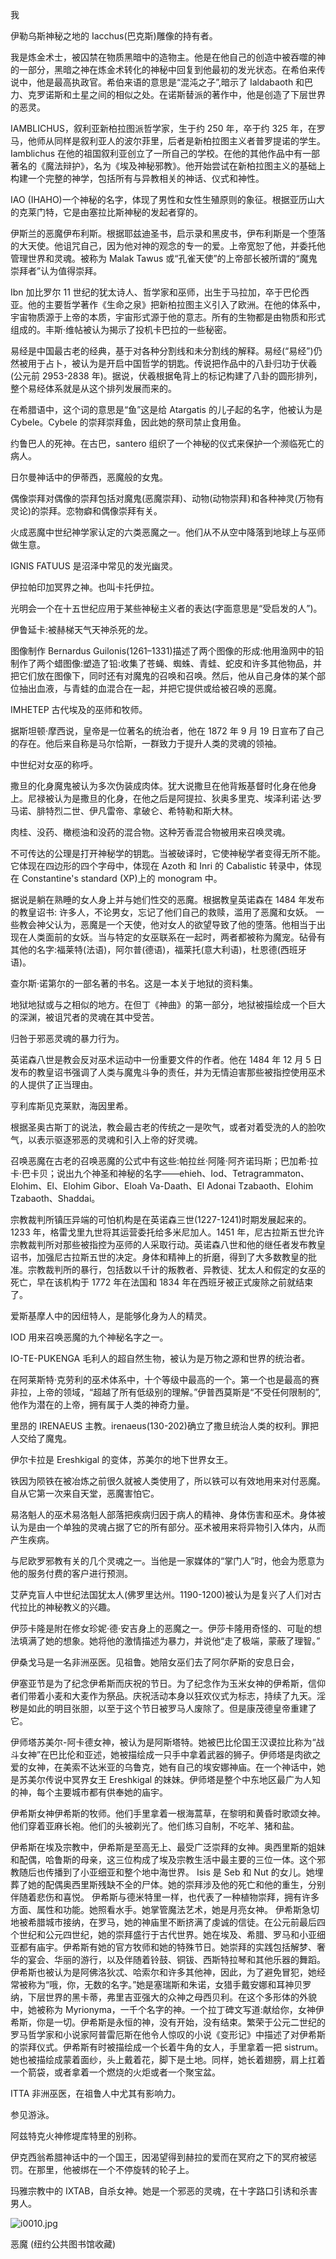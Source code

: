 

我

伊勒乌斯神秘之地的 Iacchus(巴克斯)雕像的持有者。

我是炼金术士，被囚禁在物质黑暗中的造物主。他是在他自己的创造中被吞噬的神的一部分，黑暗之神在炼金术转化的神秘中回复到他最初的发光状态。在希伯来传说中，他是最高执政官。希伯来语的意思是“混沌之子”,暗示了 Ialdabaoth 和巴力、克罗诺斯和土星之间的相似之处。在诺斯替派的著作中，他是创造了下层世界的恶灵。

IAMBLICHUS，叙利亚新柏拉图派哲学家，生于约 250 年，卒于约 325 年，在罗马，他师从同样是叙利亚人的波尔菲里，后者是新柏拉图主义者普罗提诺的学生。Iamblichus 在他的祖国叙利亚创立了一所自己的学校。在他的其他作品中有一部著名的《魔法辩护》，名为《埃及神秘邪教》。他开始尝试在新柏拉图主义的基础上构建一个完整的神学，包括所有与异教相关的神话、仪式和神性。

IAO (IHAHO)一个神秘的名字，体现了男性和女性生殖原则的象征。根据亚历山大的克莱门特，它是由塞拉比斯神秘的发起者穿的。

伊斯兰的恶魔伊布利斯。根据耶兹迪圣书，启示录和黑皮书，伊布利斯是一个堕落的大天使。他诅咒自己，因为他对神的观念的专一的爱。上帝宽恕了他，并委托他管理世界和灵魂。被称为 Malak Tawus 或“孔雀天使”的上帝部长被所谓的“魔鬼崇拜者”认为值得崇拜。

Ibn 加比罗尔 11 世纪的犹太诗人、哲学家和巫师，出生于马拉加，卒于巴伦西亚。他的主要哲学著作《生命之泉》把新柏拉图主义引入了欧洲。在他的体系中，宇宙物质源于上帝的本质，宇宙形式源于他的意志。所有的生物都是由物质和形式组成的。丰斯·维帖被认为揭示了投机卡巴拉的一些秘密。

易经是中国最古老的经典，基于对各种分割线和未分割线的解释。易经(“易经”)仍然被用于占卜，被认为是开启中国哲学的钥匙。传说把作品中的八卦归功于伏羲(公元前 2953-2838 年)。据说，伏羲根据龟背上的标记构建了八卦的圆形排列，整个易经体系就是从这个排列发展而来的。

在希腊语中，这个词的意思是“鱼”这是给 Atargatis 的儿子起的名字，他被认为是 Cybele。Cybele 的崇拜崇拜鱼，因此她的祭司禁止食用鱼。

约鲁巴人的死神。在古巴，santero 组织了一个神秘的仪式来保护一个濒临死亡的病人。

日尔曼神话中的伊蒂西，恶魔般的女鬼。

偶像崇拜对偶像的崇拜包括对魔鬼(恶魔崇拜)、动物(动物崇拜)和各种神灵(万物有灵论)的崇拜。恋物癖和偶像崇拜有关。

火成恶魔中世纪神学家认定的六类恶魔之一。他们从不从空中降落到地球上与巫师做生意。

IGNIS FATUUS 是沼泽中常见的发光幽灵。

伊拉帕印加冥界之神。也叫卡托伊拉。

光明会一个在十五世纪应用于某些神秘主义者的表达(字面意思是“受启发的人”)。

伊鲁延卡:被赫梯天气天神杀死的龙。

图像制作 Bernardus Guilonis(1261–1331)描述了两个图像的形成:他用渔网中的铅制作了两个蜡图像:塑造了铅:收集了苍蝇、蜘蛛、青蛙、蛇皮和许多其他物品，并把它们放在图像下，同时还有对魔鬼的召唤和召唤。然后，他从自己身体的某个部位抽出血液，与青蛙的血混合在一起，并把它提供或给被召唤的恶魔。

IMHETEP 古代埃及的巫师和牧师。

据斯坦顿·摩西说，皇帝是一位著名的统治者，他在 1872 年 9 月 19 日宣布了自己的存在。他后来自称是马尔恰斯，一群致力于提升人类的灵魂的领袖。

中世纪对女巫的称呼。

撒旦的化身魔鬼被认为多次伪装成肉体。犹大说撒旦在他背叛基督时化身在他身上。尼禄被认为是撒旦的化身，在他之后是阿提拉、狄奥多里克、埃泽利诺·达·罗马诺、腓特烈二世、伊凡雷帝、拿破仑、希特勒和斯大林。

肉桂、没药、橄榄油和没药的混合物。这种芳香混合物被用来召唤灵魂。

不可传达的公理是打开神秘学的钥匙。当被破译时，它使神秘学者变得无所不能。它体现在四边形的四个字母中，体现在 Azoth 和 Inri 的 Cabalistic 转录中，体现在 Constantine's standard (XP)上的 monogram 中。

据说是躺在熟睡的女人身上并与她们性交的恶魔。根据教皇英诺森在 1484 年发布的教皇诏书:
许多人，不论男女，忘记了他们自己的救赎，滥用了恶魔和女妖。
一些教会神父认为，恶魔是一个天使，他对女人的欲望导致了他的堕落。他相当于出现在人类面前的女妖。当与特定的女巫联系在一起时，两者都被称为魔宠。砧骨有其他的名字:福莱特(法语)，阿尔普(德语)，福莱托(意大利语)，杜恩德(西班牙语)。

查尔斯·诺第尔的一部名著的书名。这是一本关于地狱的资料集。

地狱地狱或与之相似的地方。在但丁《神曲》的第一部分，地狱被描绘成一个巨大的深渊，被诅咒者的灵魂在其中受苦。

归咎于邪恶灵魂的暴力行为。

英诺森八世是教会反对巫术运动中一份重要文件的作者。他在 1484 年 12 月 5 日发布的教皇诏书强调了人类与魔鬼斗争的责任，并为无情迫害那些被指控使用巫术的人提供了正当理由。

亨利库斯见克莱默，海因里希。

根据圣奥古斯丁的说法，教会最古老的传统之一是吹气，或者对着受洗的人的脸吹气，以表示驱逐邪恶的灵魂和引入上帝的好灵魂。

召唤恶魔在古老的召唤恶魔的公式中有这些:帕拉丝·阿隆·阿齐诺玛斯；巴加希·拉卡·巴卡贝；说出九个神圣和神秘的名字——ehieh、Iod、Tetragrammaton、Elohim、El、Elohim Gibor、Eloah Va-Daath、El Adonai Tzabaoth、Elohim Tzabaoth、Shaddai。

宗教裁判所镇压异端的可怕机构是在英诺森三世(1227-1241)时期发展起来的。1233 年，格雷戈里九世将其运营委托给多米尼加人。1451 年，尼古拉斯五世允许宗教裁判所对那些被指控为巫师的人采取行动。英诺森八世和他的继任者发布教皇诏书，加强尼古拉斯五世的决定。身体和精神上的折磨，得到了大多数教皇的批准。宗教裁判所的暴行，包括数以千计的叛教者、异教徒、犹太人和假定的女巫的死亡，早在该机构于 1772 年在法国和 1834 年在西班牙被正式废除之前就结束了。

爱斯基摩人中的因纽特人，是能够化身为人的精灵。

IOD 用来召唤恶魔的九个神秘名字之一。

IO-TE-PUKENGA 毛利人的超自然生物，被认为是万物之源和世界的统治者。

在阿莱斯特·克劳利的巫术体系中，十个等级中最高的一个。第一个也是最高的赛非拉，上帝的领域，“超越了所有低级别的理解。”伊普西莫斯是“不受任何限制的”,他作为潜在的上帝，拥有属于人类的神奇力量。

里昂的 IRENAEUS 主教。irenaeus(130-202)确立了撒旦统治人类的权利。罪把人交给了魔鬼。

伊尔卡拉是 Ereshkigal 的变体，苏美尔的地下世界女王。

铁因为陨铁在被冶炼之前很久就被人类使用了，所以铁可以有效地用来对付恶魔。自从它第一次来自天堂，恶魔害怕它。

易洛魁人的巫术易洛魁人部落把疾病归因于病人的精神、身体伤害和巫术。身体被认为是由一个单独的灵魂占据了它的所有部分。巫术被用来将异物引入体内，从而产生疾病。

与尼欧罗邪教有关的几个灵魂之一。当他是一家媒体的“掌门人”时，他会为愿意为他的服务付费的客户进行预测。

艾萨克盲人中世纪法国犹太人(佛罗里达州。1190-1200)被认为是复兴了人们对古代拉比的神秘教义的兴趣。

伊莎卡隆是附在修女珍妮·德·安吉身上的恶魔之一。伊莎卡隆用奇怪的、可耻的想法填满了她的想象。她将他的激情描述为暴力，并说他“走了极端，蒙蔽了理智。”

伊桑戈马是一名非洲巫医。见祖鲁。她陪女巫们去了阿尔萨斯的安息日会，

伊塞亚节是为了纪念伊希斯而庆祝的节日。为了纪念作为玉米女神的伊希斯，信仰者们带着小麦和大麦作为祭品。庆祝活动本身以狂欢仪式为标志，持续了九天。淫秽是如此的明目张胆，以至于这个节日被罗马人废除了。但是康茂德皇帝重建了它。

伊师塔苏美尔-阿卡德女神，被认为是阿斯塔特。她被巴比伦国王汉谟拉比称为“战斗女神”在巴比伦和亚述，她被描绘成一只手中拿着武器的狮子。伊师塔是肉欲之爱的女神，在美索不达米亚的乌鲁克，她有自己的埃安娜神庙。在一个神话中，她是苏美尔传说中冥界女王 Ereshkigal 的妹妹。伊师塔是整个中东地区最广为人知的神，每个主要城市都有供奉她的庙宇。

伊希斯女神伊希斯的牧师。他们手里拿着一根海蒿草，在黎明和黄昏时歌颂女神。他们穿着亚麻长袍。他们的头被剃光了。他们练习自制，不吃羊、猪和盐。

伊希斯在埃及宗教中，伊希斯是至高无上、最受广泛崇拜的女神。奥西里斯的姐妹和配偶，哈鲁斯的母亲，这三位构成了埃及宗教生活中最主要的三位一体。这个邪教随后也传播到了小亚细亚和整个地中海世界。
Isis 是 Seb 和 Nut 的女儿。她埋葬了她的配偶奥西里斯残缺不全的尸体。她的崇拜涉及他的死亡和他的重生，分别伴随着悲伤和喜悦。
伊希斯与德米特里一样，也代表了一种植物崇拜，拥有许多方面、属性和功能。她照看水手。她掌管魔法艺术，她是月亮女神。
伊希斯急切地被希腊城市接纳，在罗马，她的神庙里不断挤满了虔诚的信徒。在公元前最后四个世纪和公元四世纪，她的崇拜盛行于古代世界。她在埃及、希腊、罗马和小亚细亚都有庙宇。伊希斯有她的官方牧师和她的特殊节日。她崇拜的实践包括解梦、奢华的宴会、华丽的游行，以及伴随着铃鼓、铜钹、西斯特拉琴和其他乐器的舞蹈。伊希斯也被认为是阿佛洛狄忒、哈索尔和许多其他神，因此，为了避免冒犯，她经常被称为“哦，你，无数的名字。”她是塞瑞斯和朱诺，女猎手戴安娜和耳神贝罗纳，下层世界的黑卡蒂，弗里吉亚强大的众神之母西贝利。在这个多形体的外貌中，她被称为 Myrionyma，一千个名字的神。一个拉丁碑文写道:献给你，女神伊希斯，你是一切。伊希斯是永恒的神，没有开始，没有结束。繁荣于公元二世纪的罗马哲学家和小说家阿普雷厄斯在他令人惊叹的小说《变形记》中描述了对伊希斯的崇拜仪式。伊希斯有时被描绘成一个长着牛角的女人，手里拿着一把 sistrum。她也被描绘成蒙着面纱，头上戴着花，脚下是土地。同样，她长着翅膀，肩上扛着一个箭袋，或者拿着一个燃烧的火炬或者一个聚宝盆。

ITTA 非洲巫医，在祖鲁人中尤其有影响力。

参见游泳。

阿兹特克火神修堤库特里的别称。

伊克西翁希腊神话中的一个国王，因渴望得到赫拉的爱而在冥府之下的冥府被惩罚。在那里，他被绑在一个不停旋转的轮子上。

玛雅宗教中的 IXTAB，自杀女神。她是一个邪恶的灵魂，在十字路口引诱和杀害男人。

![i0010.jpg](i0010.jpg)

恶魔
(纽约公共图书馆收藏)